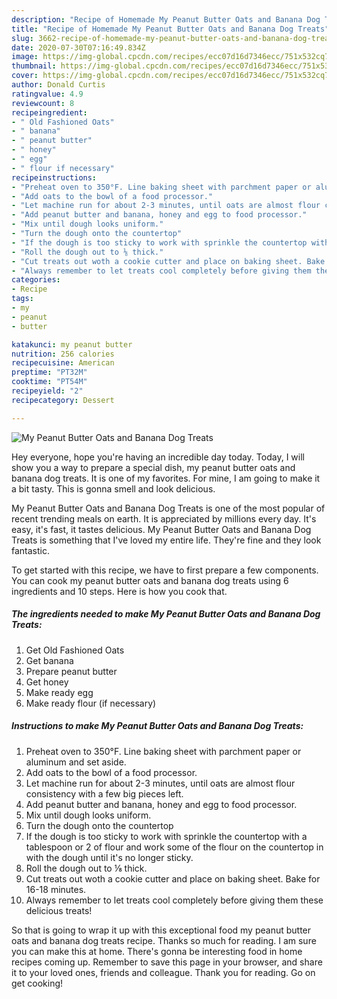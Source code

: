 ```yaml
---
description: "Recipe of Homemade My Peanut Butter Oats and Banana Dog Treats"
title: "Recipe of Homemade My Peanut Butter Oats and Banana Dog Treats"
slug: 3662-recipe-of-homemade-my-peanut-butter-oats-and-banana-dog-treats
date: 2020-07-30T07:16:49.834Z
image: https://img-global.cpcdn.com/recipes/ecc07d16d7346ecc/751x532cq70/my-peanut-butter-oats-and-banana-dog-treats-recipe-main-photo.jpg
thumbnail: https://img-global.cpcdn.com/recipes/ecc07d16d7346ecc/751x532cq70/my-peanut-butter-oats-and-banana-dog-treats-recipe-main-photo.jpg
cover: https://img-global.cpcdn.com/recipes/ecc07d16d7346ecc/751x532cq70/my-peanut-butter-oats-and-banana-dog-treats-recipe-main-photo.jpg
author: Donald Curtis
ratingvalue: 4.9
reviewcount: 8
recipeingredient:
- " Old Fashioned Oats"
- " banana"
- " peanut butter"
- " honey"
- " egg"
- " flour if necessary"
recipeinstructions:
- "Preheat oven to 350°F. Line baking sheet with parchment paper or aluminum and set aside."
- "Add oats to the bowl of a food processor."
- "Let machine run for about 2-3 minutes, until oats are almost flour consistency with a few big pieces left."
- "Add peanut butter and banana, honey and egg to food processor."
- "Mix until dough looks uniform."
- "Turn the dough onto the countertop"
- "If the dough is too sticky to work with sprinkle the countertop with a tablespoon or 2 of flour and work some of the flour on the countertop in with the dough until it&#39;s no longer sticky."
- "Roll the dough out to ⅛ thick."
- "Cut treats out woth a cookie cutter and place on baking sheet. Bake for 16-18 minutes."
- "Always remember to let treats cool completely before giving them these delicious treats!"
categories:
- Recipe
tags:
- my
- peanut
- butter

katakunci: my peanut butter 
nutrition: 256 calories
recipecuisine: American
preptime: "PT32M"
cooktime: "PT54M"
recipeyield: "2"
recipecategory: Dessert

---
```



![My Peanut Butter Oats and Banana Dog Treats](https://img-global.cpcdn.com/recipes/ecc07d16d7346ecc/751x532cq70/my-peanut-butter-oats-and-banana-dog-treats-recipe-main-photo.jpg)

Hey everyone, hope you're having an incredible day today. Today, I will show you a way to prepare a special dish, my peanut butter oats and banana dog treats. It is one of my favorites. For mine, I am going to make it a bit tasty. This is gonna smell and look delicious.

My Peanut Butter Oats and Banana Dog Treats is one of the most popular of recent trending meals on earth. It is appreciated by millions every day. It's easy, it's fast, it tastes delicious. My Peanut Butter Oats and Banana Dog Treats is something that I've loved my entire life. They're fine and they look fantastic.




To get started with this recipe, we have to first prepare a few components. You can cook my peanut butter oats and banana dog treats using 6 ingredients and 10 steps. Here is how you cook that.

<!--inarticleads1-->

##### The ingredients needed to make My Peanut Butter Oats and Banana Dog Treats:

1. Get  Old Fashioned Oats
1. Get  banana
1. Prepare  peanut butter
1. Get  honey
1. Make ready  egg
1. Make ready  flour (if necessary)




<!--inarticleads2-->

##### Instructions to make My Peanut Butter Oats and Banana Dog Treats:

1. Preheat oven to 350°F. Line baking sheet with parchment paper or aluminum and set aside.
1. Add oats to the bowl of a food processor.
1. Let machine run for about 2-3 minutes, until oats are almost flour consistency with a few big pieces left.
1. Add peanut butter and banana, honey and egg to food processor.
1. Mix until dough looks uniform.
1. Turn the dough onto the countertop
1. If the dough is too sticky to work with sprinkle the countertop with a tablespoon or 2 of flour and work some of the flour on the countertop in with the dough until it&#39;s no longer sticky.
1. Roll the dough out to ⅛ thick.
1. Cut treats out woth a cookie cutter and place on baking sheet. Bake for 16-18 minutes.
1. Always remember to let treats cool completely before giving them these delicious treats!




So that is going to wrap it up with this exceptional food my peanut butter oats and banana dog treats recipe. Thanks so much for reading. I am sure you can make this at home. There's gonna be interesting food in home recipes coming up. Remember to save this page in your browser, and share it to your loved ones, friends and colleague. Thank you for reading. Go on get cooking!
